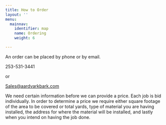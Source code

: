 ```yaml
---
title: How to Order
layout: ''
menu:
  mainnav:
    identifier: map
    name: Ordering
    weight: 6

---
```

An order can be placed by phone or by email.

253-531-3441

or

[Sales@aardvarkbark.com ](sales@aardvarkbark.com)

We need certain information before we can provide a price. Each job is bid individually. In order to determine a price we require either square footage of the area to be covered or total yards, type of material you are having installed, the address for where the material will be installed, and lastly when you intend on having the job done.